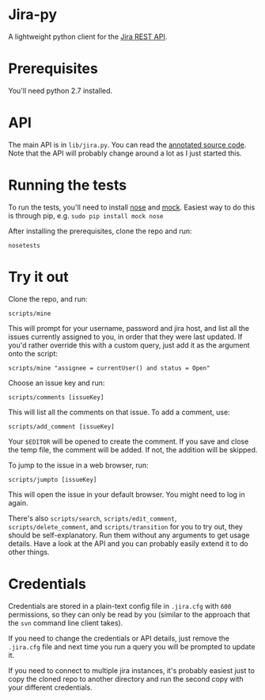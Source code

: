 
# Jira-py

A lightweight python client for the [Jira REST API](http://docs.atlassian.com/jira/REST/latest/). 

# Prerequisites

You'll need python 2.7 installed.

# API

The main API is in `lib/jira.py`. You can read the [annotated source code](http://pranavraja.github.com/jira-py/docs/jira.html). Note that the API will probably change around a lot as I just started this.

# Running the tests

To run the tests, you'll need to install [nose](http://pypi.python.org/pypi/nose) and [mock](http://pypi.python.org/pypi/mock). Easiest way to do this is through pip, e.g. `sudo pip install mock nose`

After installing the prerequisites, clone the repo and run:

	nosetests

# Try it out

Clone the repo, and run:

	scripts/mine

This will prompt for your username, password and jira host, and list all the issues currently assigned to you, in order that they were last updated. If you'd rather override this with a custom query, just add it as the argument onto the script:

	scripts/mine "assignee = currentUser() and status = Open"

Choose an issue key and run:

	scripts/comments [issueKey]

This will list all the comments on that issue. To add a comment, use:

	scripts/add_comment [issueKey]

Your `$EDITOR` will be opened to create the comment. If you save and close the temp file, the comment will be added. If not, the addition will be skipped.

To jump to the issue in a web browser, run:

	scripts/jumpto [issueKey]

This will open the issue in your default browser. You might need to log in again.

There's also `scripts/search`, `scripts/edit_comment`, `scripts/delete_comment`, and `scripts/transition` for you to try out, they should be self-explanatory. Run them without any arguments to get usage details. Have a look at the API and you can probably easily extend it to do other things.

# Credentials

Credentials are stored in a plain-text config file in `.jira.cfg` with `600` permissions, so they can only be read by you (similar to the approach that the `svn` command line client takes).

If you need to change the credentials or API details, just remove the `.jira.cfg` file and next time you run a query you will be prompted to update it.

If you need to connect to multiple jira instances, it's probably easiest just to copy the cloned repo to another directory and run the second copy with your different credentials. 
